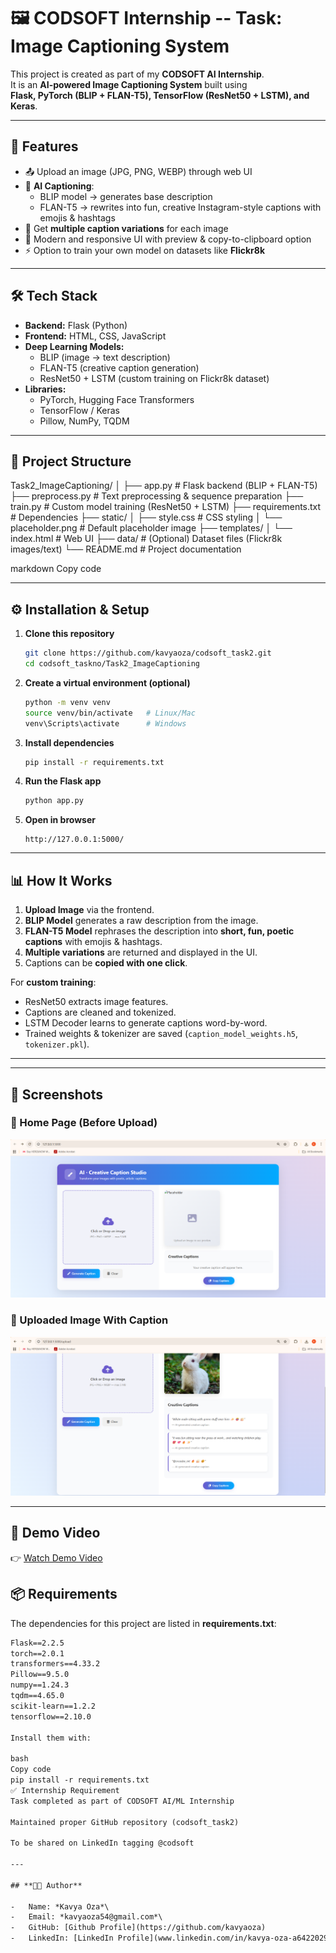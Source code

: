 # 🖼️ CODSOFT Internship -- Task: Image Captioning System

This project is created as part of my **CODSOFT AI Internship**.  
It is an **AI-powered Image Captioning System** built using  
**Flask, PyTorch (BLIP + FLAN-T5), TensorFlow (ResNet50 + LSTM), and Keras**.

---

## 🚀 Features

-   📤 Upload an image (JPG, PNG, WEBP) through web UI
-   🤖 **AI Captioning**:
    -   BLIP model → generates base description  
    -   FLAN-T5 → rewrites into fun, creative Instagram-style captions with emojis & hashtags
-   📝 Get **multiple caption variations** for each image
-   🎨 Modern and responsive UI with preview & copy-to-clipboard option
-   ⚡ Option to train your own model on datasets like **Flickr8k**

---

## 🛠️ Tech Stack

-   **Backend:** Flask (Python)  
-   **Frontend:** HTML, CSS, JavaScript  
-   **Deep Learning Models:**
    -   BLIP (image → text description)  
    -   FLAN-T5 (creative caption generation)  
    -   ResNet50 + LSTM (custom training on Flickr8k dataset)  
-   **Libraries:**  
    -   PyTorch, Hugging Face Transformers  
    -   TensorFlow / Keras  
    -   Pillow, NumPy, TQDM  

---

## 📂 Project Structure

Task2_ImageCaptioning/
│
├── app.py # Flask backend (BLIP + FLAN-T5)
├── preprocess.py # Text preprocessing & sequence preparation
├── train.py # Custom model training (ResNet50 + LSTM)
├── requirements.txt # Dependencies
├── static/
│ ├── style.css # CSS styling
│ └── placeholder.png # Default placeholder image
├── templates/
│ └── index.html # Web UI
├── data/ # (Optional) Dataset files (Flickr8k images/text)
└── README.md # Project documentation

markdown
Copy code

---

## ⚙️ Installation & Setup

1. **Clone this repository**

    ```bash
    git clone https://github.com/kavyaoza/codsoft_task2.git
    cd codsoft_taskno/Task2_ImageCaptioning
    ```

2. **Create a virtual environment (optional)**

    ```bash
    python -m venv venv
    source venv/bin/activate   # Linux/Mac
    venv\Scripts\activate      # Windows
    ```

3. **Install dependencies**

    ```bash
    pip install -r requirements.txt
    ```

4. **Run the Flask app**

    ```bash
    python app.py
    ```

5. **Open in browser**

    ```
    http://127.0.0.1:5000/
    ```

---

## 📊 How It Works

1. **Upload Image** via the frontend.  
2. **BLIP Model** generates a raw description from the image.  
3. **FLAN-T5 Model** rephrases the description into **short, fun, poetic captions** with emojis & hashtags.  
4. **Multiple variations** are returned and displayed in the UI.  
5. Captions can be **copied with one click**.  

For **custom training**:
- ResNet50 extracts image features.  
- Captions are cleaned and tokenized.  
- LSTM Decoder learns to generate captions word-by-word.  
- Trained weights & tokenizer are saved (`caption_model_weights.h5`, `tokenizer.pkl`).  

---
---
## 📸 Screenshots

### 🔹 Home Page (Before Upload)
![Home Page](assets/screenshot_home.png)

### 🔹 Uploaded Image With Caption
![Result Page](assets/screenshot_result.png)

---

## 🎥 Demo Video
👉 [Watch Demo Video](https://www.linkedin.com/posts/kavya-oza-a64220295_internship-ai-python-activity-7367153724504338432-RgNc?utm_source=share&utm_medium=member_desktop&rcm=ACoAAEdmz-wB9BJG6LYEIQ_YaQ39UdhoqyMOS6g)


## 📦 Requirements

The dependencies for this project are listed in **requirements.txt**:

```txt
Flask==2.2.5
torch==2.0.1
transformers==4.33.2
Pillow==9.5.0
numpy==1.24.3
tqdm==4.65.0
scikit-learn==1.2.2
tensorflow==2.10.0

Install them with:

bash
Copy code
pip install -r requirements.txt
✅ Internship Requirement
Task completed as part of CODSOFT AI/ML Internship

Maintained proper GitHub repository (codsoft_task2)

To be shared on LinkedIn tagging @codsoft

---

## **👨‍💻 Author**

-   Name: *Kavya Oza*\
-   Email: *kavyaoza54@gmail.com*\
-   GitHub: [Github Profile](https://github.com/kavyaoza)
-   LinkedIn: [LinkedIn Profile](www.linkedin.com/in/kavya-oza-a64220295)




